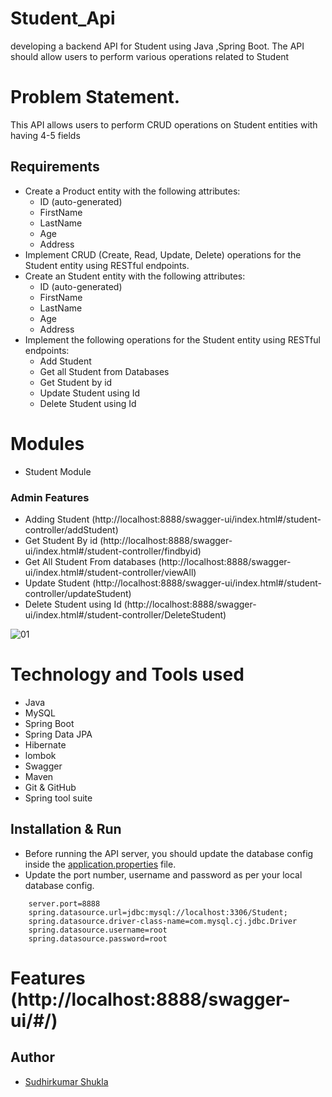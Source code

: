 # Student_Api
developing a backend API for Student  using Java ,Spring Boot. The API should allow users to perform various operations related to Student


# Problem Statement.

This API allows users to perform CRUD operations on Student entities with having 4-5 fields

## Requirements

- Create a Product entity with the following attributes:
  - ID (auto-generated)
  - FirstName
  - LastName
  - Age
  - Address
- Implement CRUD (Create, Read, Update, Delete) operations for the Student entity using RESTful endpoints.
- Create an Student entity with the following attributes:
  - ID (auto-generated)
  - FirstName 
  - LastName
  - Age
  - Address
- Implement the following operations for the Student entity using RESTful endpoints:
  - Add Student 
  - Get all Student from Databases
  - Get Student by id
  - Update Student using Id
  - Delete Student using Id



# Modules 

- Student Module  



### Admin Features 

- Adding Student  (http://localhost:8888/swagger-ui/index.html#/student-controller/addStudent)
- Get Student By id (http://localhost:8888/swagger-ui/index.html#/student-controller/findbyid)
- Get All Student From databases (http://localhost:8888/swagger-ui/index.html#/student-controller/viewAll)
- Update Student  (http://localhost:8888/swagger-ui/index.html#/student-controller/updateStudent)
- Delete Student using Id (http://localhost:8888/swagger-ui/index.html#/student-controller/DeleteStudent)


![01]()



# Technology and Tools used 

- Java
- MySQL
- Spring Boot
- Spring Data JPA
- Hibernate
- lombok
- Swagger
- Maven
- Git & GitHub
- Spring tool suite





## Installation & Run

* Before running the API server, you should update the database config inside the [application.properties]() file. 
* Update the port number, username and password as per your local database config.

```
    server.port=8888
    spring.datasource.url=jdbc:mysql://localhost:3306/Student;
    spring.datasource.driver-class-name=com.mysql.cj.jdbc.Driver
    spring.datasource.username=root
    spring.datasource.password=root
```


# Features (http://localhost:8888/swagger-ui/#/)


## Author

- [Sudhirkumar Shukla]([https://github.com/avanishmani](https://github.com/gitsid1611))
